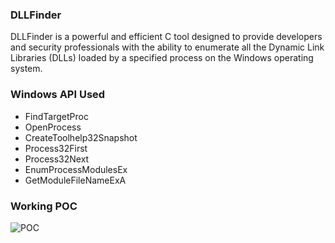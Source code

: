 ### DLLFinder

DLLFinder is a powerful and efficient C tool designed to provide developers and security professionals with the ability to enumerate all the Dynamic Link Libraries (DLLs) loaded by a specified process on the Windows operating system.

### Windows API Used
- FindTargetProc
- OpenProcess
- CreateToolhelp32Snapshot
- Process32First
- Process32Next
- EnumProcessModulesEx
- GetModuleFileNameExA

### Working POC

![POC](https://github.com/SecTheBit/DLLFinder/assets/46895441/b11b35d3-eeaf-4559-a1f0-4053f7ce52fa)
